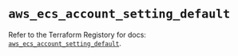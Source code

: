 # `aws_ecs_account_setting_default`

Refer to the Terraform Registory for docs: [`aws_ecs_account_setting_default`](https://www.terraform.io/docs/providers/aws/r/ecs_account_setting_default).

